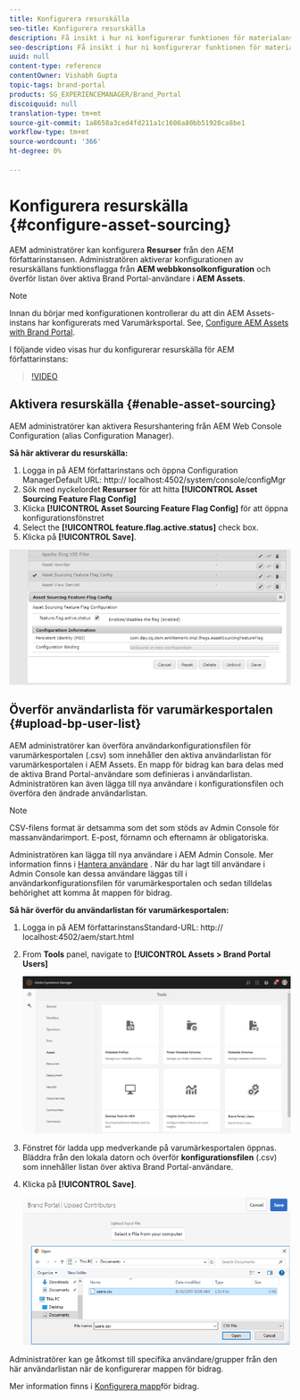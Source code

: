 ```yaml
---
title: Konfigurera resurskälla
seo-title: Konfigurera resurskälla
description: Få insikt i hur ni konfigurerar funktionen för materialanskaffning i AEM Assets.
seo-description: Få insikt i hur ni konfigurerar funktionen för materialanskaffning i AEM Assets.
uuid: null
content-type: reference
contentOwner: Vishabh Gupta
topic-tags: brand-portal
products: SG_EXPERIENCEMANAGER/Brand_Portal
discoiquuid: null
translation-type: tm+mt
source-git-commit: 1a8658a3ced4fd211a1c1606a80bb51920ca8be1
workflow-type: tm+mt
source-wordcount: '366'
ht-degree: 0%

---
```



# Konfigurera resurskälla {#configure-asset-sourcing}

AEM administratörer kan konfigurera **Resurser** från den AEM författarinstansen. Administratören aktiverar konfigurationen av resurskällans funktionsflagga från **AEM webbkonsolkonfiguration** och överför listan över aktiva Brand Portal-användare i **AEM Assets**.

>[!NOTE]
>
>Innan du börjar med konfigurationen kontrollerar du att din AEM Assets-instans har konfigurerats med Varumärksportal. See, [Configure AEM Assets with Brand Portal](../using/configure-aem-assets-with-brand-portal.md).

I följande video visas hur du konfigurerar resurskälla för AEM författarinstans:

>[!VIDEO](https://video.tv.adobe.com/v/29771)

## Aktivera resurskälla {#enable-asset-sourcing}

AEM administratörer kan aktivera Resurshantering från AEM Web Console Configuration (alias Configuration Manager).

**Så här aktiverar du resurskälla:**
1. Logga in på AEM författarinstans och öppna Configuration ManagerDefault URL: http:// localhost:4502/system/console/configMgr
1. Sök med nyckelordet **Resurser** för att hitta **[!UICONTROL Asset Sourcing Feature Flag Config]**
1. Klicka **[!UICONTROL Asset Sourcing Feature Flag Config]** för att öppna konfigurationsfönstret
1. Select the **[!UICONTROL feature.flag.active.status]** check box.
1. Klicka på **[!UICONTROL Save]**.

![](assets/enable-asset-sourcing.png)

## Överför användarlista för varumärkesportalen {#upload-bp-user-list}

AEM administratörer kan överföra användarkonfigurationsfilen för varumärkesportalen (.csv) som innehåller den aktiva användarlistan för varumärkesportalen i AEM Assets. En mapp för bidrag kan bara delas med de aktiva Brand Portal-användare som definieras i användarlistan. Administratören kan även lägga till nya användare i konfigurationsfilen och överföra den ändrade användarlistan.

>[!NOTE]
>
>CSV-filens format är detsamma som det som stöds av Admin Console för massanvändarimport. E-post, förnamn och efternamn är obligatoriska.

Administratören kan lägga till nya användare i AEM Admin Console. Mer information finns i [Hantera användare](brand-portal-adding-users.md) . När du har lagt till användare i Admin Console kan dessa användare läggas till i användarkonfigurationsfilen för varumärkesportalen och sedan tilldelas behörighet att komma åt mappen för bidrag.

**Så här överför du användarlistan för varumärkesportalen:**
1. Logga in på AEM författarinstansStandard-URL: http:// localhost:4502/aem/start.html
1. From **Tools**  panel, navigate to **[!UICONTROL Assets > Brand Portal Users]**

   ![](assets/upload-user-list1.png)

1. Fönstret för ladda upp medverkande på varumärkesportalen öppnas.
Bläddra från den lokala datorn och överför **konfigurationsfilen** (.csv) som innehåller listan över aktiva Brand Portal-användare.
1. Klicka på **[!UICONTROL Save]**.

   ![](assets/upload-user-list2.png)


Administratörer kan ge åtkomst till specifika användare/grupper från den här användarlistan när de konfigurerar mappen för bidrag.

Mer information finns i [Konfigurera mapp](brand-portal-contribution-folder.md)för bidrag.
